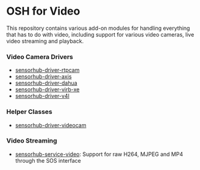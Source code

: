 # OSH for Video

This repository contains various add-on modules for handling everything that has to do with video, including support for various video cameras, live video streaming and playback.

### Video Camera Drivers
  - [sensorhub-driver-rtpcam](sensorhub-driver-rtpcam)
  - [sensorhub-driver-axis](sensorhub-driver-axis)
  - [sensorhub-driver-dahua](sensorhub-driver-dahua) 
  - [sensorhub-driver-virb-xe](sensorhub-driver-virb-xe)  
  - [sensorhub-driver-v4l](sensorhub-driver-v4l)

### Helper Classes
  - [sensorhub-driver-videocam](sensorhub-driver-videocam)
  
### Video Streaming
- [sensorhub-service-video](sensorhub-service-video):
  Support for raw H264, MJPEG and MP4 through the SOS interface

<!--
#  ### Video Playback
#  - [sensorhub-storage-mp4file](sensorhub-storage-videofile):
#    Support for direct playback from raw H264, MP4 (with H264 codec) or MJPEG video file(s)
-->
